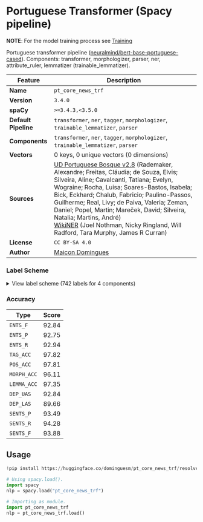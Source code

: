 # Portuguese Transformer (Spacy pipeline)

**NOTE**: For the model training process see [Training](./TRAINING.md)

Portuguese transformer pipeline ([neuralmind/bert-base-portuguese-cased](https://huggingface.co/neuralmind/bert-base-portuguese-cased)). Components: transformer, morphologizer, parser, ner, attribute_ruler, lemmatizer (trainable_lemmatizer).

| Feature | Description |
| --- | --- |
| **Name** | `pt_core_news_trf` |
| **Version** | `3.4.0` |
| **spaCy** | `>=3.4.3,<3.5.0` |
| **Default Pipeline** | `transformer`, `ner`, `tagger`, `morphologizer`, `trainable_lemmatizer`, `parser` |
| **Components** | `transformer`, `ner`, `tagger`, `morphologizer`, `trainable_lemmatizer`, `parser` |
| **Vectors** | 0 keys, 0 unique vectors (0 dimensions) |
| **Sources** | [UD Portuguese Bosque v2.8](https://github.com/UniversalDependencies/UD_Portuguese-Bosque) (Rademaker, Alexandre; Freitas, Cláudia; de Souza, Elvis; Silveira, Aline; Cavalcanti, Tatiana; Evelyn, Wograine; Rocha, Luisa; Soares-Bastos, Isabela; Bick, Eckhard; Chalub, Fabricio; Paulino-Passos, Guilherme; Real, Livy; de Paiva, Valeria; Zeman, Daniel; Popel, Martin; Mareček, David; Silveira, Natalia; Martins, André)<br />[WikiNER](https://figshare.com/articles/Learning_multilingual_named_entity_recognition_from_Wikipedia/5462500) (Joel Nothman, Nicky Ringland, Will Radford, Tara Murphy, James R Curran) |
| **License** | `CC BY-SA 4.0` |
| **Author** | [Maicon Domingues](http://nlp.rocks) |

### Label Scheme

<details>

<summary>View label scheme (742 labels for 4 components)</summary>

| Component | Labels |
| --- | --- |
| **`ner`** | `LOC`, `MISC`, `ORG`, `PER` |
| **`tagger`** | `ADJ`, `ADJ_ADJ`, `ADJ_NOUN`, `ADP`, `ADP_ADV`, `ADP_DET`, `ADP_NUM`, `ADP_PRON`, `ADP_PROPN`, `ADV`, `ADV_PRON`, `AUX`, `AUX_PRON`, `CCONJ`, `CCONJ_PRON`, `DET`, `INTJ`, `NOUN`, `NUM`, `PART`, `PART_NOUN`, `PART_NUM`, `PRON`, `PROPN`, `PROPN_PROPN`, `PUNCT`, `SCONJ`, `SCONJ_DET`, `SCONJ_PRON`, `SYM`, `VERB`, `VERB_PRON`, `VERB_PRON_PRON`, `VERB_SCONJ`, `X` |
| **`morphologizer`** | `Gender=Masc\|Number=Sing\|POS=PROPN`, `Definite=Def\|Gender=Masc\|Number=Sing\|POS=ADP\|PronType=Art`, `Gender=Masc\|Number=Sing\|POS=NOUN`, `Gender=Fem\|Number=Sing\|POS=PROPN`, `ExtPos=PROPN\|Gender=Fem\|Number=Sing\|POS=PROPN`, `Number=Sing\|POS=PROPN`, `Gender=Fem\|Number=Sing\|POS=VERB\|VerbForm=Part`, `POS=ADV`, `Mood=Ind\|Number=Sing\|POS=VERB\|Person=3\|Tense=Pres\|VerbForm=Fin`, `Definite=Ind\|Gender=Masc\|Number=Sing\|POS=DET\|PronType=Art`, `Gender=Masc\|Number=Sing\|POS=ADJ\|Typo=Yes`, `POS=PUNCT`, `POS=VERB\|VerbForm=Ger`, `Definite=Ind\|Gender=Fem\|Number=Sing\|POS=DET\|PronType=Art`, `Gender=Fem\|Number=Sing\|POS=NOUN`, `Gender=Fem\|Number=Sing\|POS=ADJ`, `Definite=Def\|Gender=Fem\|Number=Sing\|POS=DET\|PronType=Art`, `NumType=Card\|POS=NUM`, `POS=SYM`, `Definite=Def\|Gender=Masc\|Number=Plur\|POS=ADP\|PronType=Art`, `Gender=Masc\|Number=Plur\|POS=NOUN`, `Definite=Def\|Gender=Masc\|Number=Sing\|POS=DET\|PronType=Art`, `ExtPos=PROPN\|Gender=Masc\|Number=Sing\|POS=PROPN`, `Gender=Masc\|Number=Sing\|POS=DET\|PronType=Ind`, `Gender=Masc\|Number=Sing\|POS=ADP\|PronType=Dem`, `Gender=Masc\|Number=Sing\|POS=PRON\|PronType=Rel`, `Definite=Def\|Gender=Fem\|Number=Sing\|POS=ADP\|PronType=Art`, `Mood=Ind\|Number=Sing\|POS=AUX\|Person=3\|Tense=Pres\|VerbForm=Fin`, `POS=CCONJ`, `Mood=Ind\|Number=Plur\|POS=VERB\|Person=3\|VerbForm=Fin`, `POS=SCONJ`, `Case=Acc\|Gender=Masc\|Number=Sing\|POS=PRON\|Person=3\|PronType=Prs`, `POS=VERB\|VerbForm=Inf`, `Case=Nom\|Gender=Masc\|Number=Plur\|POS=PRON\|Person=3\|PronType=Prs`, `Case=Acc\|Gender=Masc\|Number=Plur\|POS=PRON\|Person=3\|PronType=Prs`, `Mood=Ind\|Number=Plur\|POS=VERB\|Person=3\|Tense=Pres\|VerbForm=Fin`, `POS=ADV\|Polarity=Neg`, `Gender=Masc\|Number=Sing\|POS=PRON\|PronType=Dem`, `Mood=Ind\|Number=Plur\|POS=AUX\|Person=3\|Tense=Pres\|VerbForm=Fin`, `Gender=Fem\|Number=Plur\|POS=PRON\|PronType=Ind`, `Definite=Def\|Gender=Fem\|Number=Plur\|POS=ADP\|PronType=Art`, `Gender=Fem\|Number=Plur\|POS=NOUN`, `Gender=Masc\|Number=Sing\|POS=ADJ`, `POS=ADP`, `Definite=Def\|Gender=Fem\|Number=Plur\|POS=DET\|PronType=Art`, `Gender=Masc\|NumType=Ord\|Number=Sing\|POS=ADJ`, `POS=AUX\|VerbForm=Inf`, `Gender=Fem\|Number=Sing\|POS=VERB\|VerbForm=Part\|Voice=Pass`, `Gender=Masc\|Number=Plur\|POS=ADJ`, `Mood=Ind\|Number=Sing\|POS=VERB\|Person=3\|Tense=Past\|VerbForm=Fin`, `ExtPos=CCONJ\|POS=ADV`, `Gender=Masc\|Number=Plur\|POS=DET\|PronType=Ind`, `POS=AUX\|VerbForm=Ger`, `Mood=Ind\|Number=Sing\|POS=VERB\|Person=3\|Tense=Fut\|VerbForm=Fin`, `Gender=Fem\|Number=Plur\|POS=ADJ`, `Mood=Ind\|Number=Sing\|POS=AUX\|Person=3\|Tense=Fut\|VerbForm=Fin`, `Definite=Def\|Gender=Masc\|Number=Plur\|POS=DET\|PronType=Art`, `Gender=Masc\|Number=Plur\|POS=VERB\|VerbForm=Part`, `Mood=Sub\|Number=Sing\|POS=VERB\|Tense=Pres\|VerbForm=Fin`, `Mood=Cnd\|Number=Sing\|POS=VERB\|Person=3\|VerbForm=Fin`, `POS=VERB\|VerbForm=Part`, `Number=Sing\|POS=VERB\|Person=3\|VerbForm=Inf`, `ExtPos=NOUN\|Gender=Fem\|Number=Sing\|POS=NOUN`, `Gender=Masc\|Number=Sing\|POS=VERB\|VerbForm=Part\|Voice=Pass`, `Gender=Masc\|Number=Sing\|POS=DET\|PronType=Dem`, `Mood=Ind\|Number=Sing\|POS=AUX\|Person=3\|Tense=Imp\|VerbForm=Fin`, `Mood=Ind\|Number=Sing\|POS=AUX\|Person=3\|Tense=Past\|VerbForm=Fin`, `Mood=Cnd\|Number=Sing\|POS=AUX\|Person=3\|VerbForm=Fin`, `Mood=Ind\|Number=Sing\|POS=VERB\|Person=3\|Tense=Imp\|VerbForm=Fin`, `ExtPos=ADP\|POS=ADV`, `Gender=Fem\|Number=Plur\|POS=DET\|PronType=Dem`, `ExtPos=AUX\|Mood=Ind\|Number=Plur\|POS=VERB\|Person=3\|VerbForm=Fin`, `Gender=Fem\|Number=Plur\|POS=PRON\|PronType=Dem`, `Gender=Fem\|Number=Plur\|POS=PRON\|PronType=Rel`, `Mood=Ind\|Number=Plur\|POS=AUX\|Person=3\|Tense=Imp\|VerbForm=Fin`, `Gender=Fem\|Number=Plur\|POS=VERB\|VerbForm=Part`, `ExtPos=CCONJ\|POS=CCONJ`, `Mood=Sub\|Number=Sing\|POS=VERB\|Person=3\|Tense=Pres\|VerbForm=Fin`, `Mood=Ind\|Number=Plur\|POS=VERB\|Person=3\|Tense=Imp\|VerbForm=Fin`, `Number=Sing\|POS=PRON\|PronType=Rel`, `Gender=Masc\|Number=Sing\|POS=PRON\|PronType=Ind`, `Gender=Fem\|Number=Sing\|POS=DET\|PronType=Prs`, `Case=Nom\|Gender=Masc\|Number=Sing\|POS=PRON\|Person=3\|PronType=Prs`, `Gender=Masc\|Number=Sing\|POS=PRON\|PronType=Int`, `Gender=Masc\|Number=Plur\|POS=DET\|PronType=Tot`, `Case=Nom\|Number=Sing\|POS=PRON\|Person=1\|PronType=Prs`, `Mood=Sub\|Number=Sing\|POS=VERB\|Person=1\|Tense=Imp\|VerbForm=Fin`, `Mood=Cnd\|Number=Sing\|POS=VERB\|Person=1\|VerbForm=Fin`, `Gender=Fem\|Number=Plur\|POS=DET\|PronType=Prs`, `Mood=Cnd\|Number=Plur\|POS=VERB\|Person=3\|VerbForm=Fin`, `Gender=Fem\|Number=Plur\|POS=DET\|PronType=Tot`, `Gender=Fem\|Number=Plur\|POS=DET\|PronType=Ind`, `POS=AUX\|VerbForm=Part`, `Number=Plur\|POS=AUX\|Person=3\|VerbForm=Inf`, `Gender=Fem\|Number=Plur\|POS=VERB\|VerbForm=Part\|Voice=Pass`, `Gender=Fem\|Number=Sing\|POS=PRON\|PronType=Rel`, `Mood=Ind\|Number=Sing\|POS=VERB\|Person=1\|Tense=Pres\|VerbForm=Fin`, `Mood=Ind\|Number=Sing\|POS=AUX\|Person=1\|Tense=Pres\|VerbForm=Fin`, `ExtPos=INTJ\|POS=AUX`, `Number=Sing\|POS=DET\|PronType=Art`, `NumType=Card\|Number=Sing\|POS=NUM`, `ExtPos=PROPN\|Gender=Masc\|Number=Sing\|POS=DET\|PronType=Art`, `Number=Plur\|POS=VERB\|Person=3\|VerbForm=Inf`, `Gender=Fem\|Number=Sing\|POS=NOUN\|Typo=Yes`, `ExtPos=SCONJ\|Gender=Masc\|Number=Sing\|POS=ADP\|PronType=Dem`, `Case=Acc\|POS=PRON\|PronType=Prs`, `Gender=Masc\|Number=Plur\|POS=DET\|PronType=Prs`, `Gender=Masc\|Number=Sing\|POS=DET\|PronType=Prs`, `Gender=Masc\|Number=Plur\|POS=PRON\|PronType=Rel`, `Gender=Masc\|Number=Sing\|POS=VERB\|VerbForm=Part`, `Gender=Fem\|NumType=Ord\|Number=Sing\|POS=ADJ`, `Number=Plur\|POS=PROPN`, `Gender=Masc\|Number=Plur\|POS=PROPN`, `Mood=Ind\|Number=Plur\|POS=AUX\|Person=3\|VerbForm=Fin`, `Gender=Masc\|Number=Plur\|POS=VERB\|VerbForm=Part\|Voice=Pass`, `Gender=Fem\|Number=Sing\|POS=DET\|PronType=Dem`, `Mood=Sub\|Number=Sing\|POS=AUX\|Person=3\|Tense=Pres\|VerbForm=Fin`, `Gender=Fem\|Number=Sing\|POS=DET\|PronType=Tot`, `Gender=Fem\|Number=Sing\|POS=DET\|PronType=Ind`, `Gender=Fem\|Number=Sing\|POS=ADP\|PronType=Dem`, `ExtPos=SCONJ\|POS=ADV`, `Mood=Sub\|Number=Sing\|POS=VERB\|Person=3\|Tense=Imp\|VerbForm=Fin`, `ExtPos=PROPN\|Number=Sing\|POS=PROPN`, `Gender=Masc\|NumType=Ord\|Number=Plur\|POS=ADJ`, `Abbr=Yes\|Gender=Fem\|Number=Sing\|POS=NOUN`, `Abbr=Yes\|Gender=Masc\|Number=Sing\|POS=NOUN`, `Gender=Fem\|Number=Plur\|POS=ADP\|PronType=Dem`, `Case=Acc\|Gender=Fem\|Number=Sing\|POS=PRON\|Person=3\|PronType=Prs`, `Definite=Def\|Gender=Fem\|Number=Sing\|POS=SCONJ\|PronType=Art`, `Number=Sing\|POS=AUX\|Person=3\|VerbForm=Inf`, `Case=Nom\|Gender=Fem\|Number=Sing\|POS=PRON\|Person=3\|PronType=Prs`, `Mood=Cnd\|Number=Plur\|POS=AUX\|Person=3\|VerbForm=Fin`, `Definite=Def\|Gender=Masc\|Number=Sing\|POS=SCONJ\|PronType=Art`, `Gender=Masc\|Number=Sing\|POS=DET\|PronType=Tot`, `Mood=Sub\|Number=Plur\|POS=AUX\|Person=3\|Tense=Imp\|VerbForm=Fin`, `Case=Acc\|Gender=Masc\|Number=Plur\|POS=VERB\|Person=3\|PronType=Prs\|VerbForm=Inf`, `Definite=Def\|Gender=Masc\|Number=Sing\|POS=PRON\|PronType=Art`, `ExtPos=AUX\|Mood=Ind\|Number=Sing\|POS=VERB\|Person=3\|Tense=Past\|VerbForm=Fin`, `Mood=Sub\|Number=Plur\|POS=VERB\|Person=3\|Tense=Imp\|VerbForm=Fin`, `Case=Dat\|POS=PRON\|PronType=Prs`, `Definite=Def\|Gender=Fem\|Number=Sing\|POS=DET\|PronType=Art\|Typo=Yes`, `Case=Acc\|Gender=Masc\|Number=Sing\|POS=PRON\|PronType=Prs`, `Case=Nom\|Gender=Fem\|Number=Plur\|POS=PRON\|Person=3\|PronType=Prs`, `Gender=Masc\|Number=Plur\|POS=NOUN\|Typo=Yes`, `Case=Acc\|Gender=Masc\|Mood=Ind\|Number=Sing\|POS=VERB\|Person=3\|PronType=Prs\|Tense=Pres\|VerbForm=Fin`, `Case=Acc\|Gender=Fem\|Mood=Ind\|Number=Sing\|POS=VERB\|Person=3\|PronType=Prs\|Tense=Pres\|VerbForm=Fin`, `Mood=Sub\|Number=Plur\|POS=VERB\|Person=3\|Tense=Pres\|VerbForm=Fin`, `Case=Acc\|Gender=Masc\|Number=Plur\|POS=VERB\|Person=3\|PronType=Prs\|VerbForm=Ger`, `Case=Dat\|Gender=Masc\|Number=Sing\|POS=PRON\|Person=3\|PronType=Prs`, `Gender=Masc\|Number=Sing\|POS=PRON\|Person=3\|PronType=Prs`, `Definite=Def\|Gender=Masc\|Number=Plur\|POS=PRON\|PronType=Art`, `Gender=Fem\|Number=Sing\|POS=PRON\|PronType=Ind`, `Gender=Fem\|NumType=Ord\|Number=Plur\|POS=ADJ`, `Definite=Def\|ExtPos=ADV\|Gender=Fem\|Number=Plur\|POS=ADP\|PronType=Art`, `Case=Acc\|Gender=Masc\|Number=Sing\|POS=PRON\|Person=1\|PronType=Prs`, `Case=Acc\|Gender=Fem\|Number=Sing\|POS=AUX\|Person=3\|PronType=Prs\|VerbForm=Inf`, `ExtPos=PROPN\|Gender=Fem\|Number=Sing\|POS=NOUN`, `ExtPos=CCONJ\|POS=VERB\|VerbForm=Ger`, `Mood=Ind\|Number=Plur\|POS=VERB\|Person=1\|Tense=Pres\|VerbForm=Fin`, `Case=Acc\|Mood=Ind\|Number=Sing\|POS=VERB\|Person=3\|PronType=Prs\|Tense=Pres\|VerbForm=Fin`, `Gender=Masc\|Number=Plur\|POS=PRON\|Person=3\|PronType=Prs`, `ExtPos=ADV\|POS=ADP`, `ExtPos=AUX\|Mood=Ind\|Number=Sing\|POS=VERB\|Person=3\|Tense=Pres\|VerbForm=Fin`, `Case=Dat\|Mood=Ind\|Number=Sing\|POS=VERB\|Person=1,3\|PronType=Prs\|Tense=Past\|VerbForm=Fin`, `Mood=Ind\|Number=Sing\|POS=VERB\|Person=1\|Tense=Past\|VerbForm=Fin`, `Abbr=Yes\|ExtPos=PROPN\|Gender=Fem\|Number=Sing\|POS=PROPN`, `Gender=Masc\|Number=Sing\|POS=DET\|PronType=Neg`, `Gender=Fem\|Number=Sing\|POS=PRON\|Person=3\|PronType=Prs`, `Case=Acc\|Gender=Masc\|Number=Sing\|POS=VERB\|Person=3\|PronType=Prs\|VerbForm=Ger`, `ExtPos=SCONJ\|POS=SCONJ`, `Gender=Masc\|Number=Sing\|POS=VERB\|VerbForm=Inf`, `Case=Acc\|Number=Sing\|POS=PRON\|Person=1\|PronType=Prs`, `Gender=Masc\|Number=Plur\|POS=PRON\|PronType=Ind`, `Definite=Ind\|Gender=Fem\|Number=Sing\|POS=ADP\|PronType=Art`, `Case=Dat\|Gender=Masc\|Mood=Ind\|Number=Sing\|POS=VERB\|Person=3\|PronType=Prs\|Tense=Past\|VerbForm=Fin`, `Case=Acc\|Mood=Ind\|Number=Sing\|POS=VERB\|Person=3\|PronType=Prs\|Tense=Pres\|VerbForm=Fin\|Voice=Pass`, `Definite=Def\|Gender=Masc\|Number=Plur\|POS=DET\|PronType=Art\|Typo=Yes`, `Mood=Ind\|Number=Plur\|POS=AUX\|Person=3\|Tense=Fut\|VerbForm=Fin`, `Mood=Ind\|Number=Plur\|POS=VERB\|Person=3\|Tense=Pqp\|VerbForm=Fin`, `Degree=Abs\|Gender=Masc\|Number=Sing\|POS=ADJ`, `ExtPos=NOUN\|Gender=Masc\|Number=Sing\|POS=NOUN`, `Mood=Sub\|Number=Plur\|POS=AUX\|Person=3\|Tense=Pres\|VerbForm=Fin`, `Gender=Fem\|Number=Sing\|POS=DET\|PronType=Neg`, `ExtPos=PROPN\|Gender=Fem\|Number=Plur\|POS=PROPN`, `Gender=Fem\|Number=Plur\|POS=PROPN`, `Gender=Fem\|Number=Sing\|POS=PRON\|PronType=Dem`, `Gender=Fem\|Number=Plur\|POS=PRON\|PronType=Int`, `Mood=Ind\|Number=Plur\|POS=VERB\|Person=1\|Tense=Past\|VerbForm=Fin`, `Number=Sing\|POS=PRON\|PronType=Int`, `Mood=Ind\|Number=Sing\|POS=AUX\|Person=1\|Tense=Past\|VerbForm=Fin`, `ExtPos=SCONJ\|POS=ADP`, `Definite=Ind\|Gender=Masc\|Number=Sing\|POS=ADP\|PronType=Art`, `ExtPos=PROPN\|Gender=Fem\|Number=Sing\|POS=PROPN\|PronType=Art`, `Mood=Ind\|POS=VERB\|Person=3\|Tense=Pres\|VerbForm=Fin`, `ExtPos=NOUN\|POS=ADP`, `Gender=Masc\|NumType=Mult\|Number=Sing\|POS=NUM`, `ExtPos=ADV\|POS=ADV`, `Gender=Masc\|Number=Sing\|POS=DET\|PronType=Emp`, `Gender=Fem\|Number=Sing\|POS=DET\|PronType=Int`, `Case=Acc\|Gender=Masc\|Mood=Ind\|Number=Sing\|POS=VERB\|Person=3\|PronType=Prs\|Tense=Past\|VerbForm=Fin`, `ExtPos=NOUN\|Gender=Masc\|Number=Sing\|POS=ADJ`, `Mood=Ind\|Number=Plur\|POS=VERB\|Person=3\|Tense=Fut\|VerbForm=Fin`, `Case=Acc\|Gender=Masc\|POS=PRON\|PronType=Prs`, `Gender=Fem\|Number=Sing\|POS=DET\|PronType=Rel`, `ExtPos=NOUN\|POS=X`, `POS=X`, `ExtPos=NOUN\|Gender=Masc\|Number=Plur\|POS=NOUN`, `Gender=Masc\|Number=Plur\|POS=PRON\|PronType=Dem`, `Gender=Masc\|Number=Plur\|POS=ADP\|PronType=Dem`, `Definite=Def\|Gender=Masc\|Number=Plur\|POS=PRON\|PronType=Dem`, `ExtPos=AUX\|Mood=Ind\|Number=Sing\|POS=VERB\|Person=3\|Tense=Fut\|VerbForm=Fin`, `Gender=Masc\|Number=Plur\|POS=DET\|PronType=Dem`, `Gender=Fem\|Number=Sing\|POS=DET\|PronType=Emp`, `Gender=Masc\|Number=Sing\|POS=DET`, `ExtPos=ADP\|POS=ADP`, `POS=NOUN`, `Gender=Masc\|NumType=Ord\|Number=Sing\|POS=NOUN`, `Case=Acc\|Number=Sing\|POS=PRON\|Person=3\|PronType=Prs`, `Gender=Masc\|Number=Sing\|POS=ADP\|PronType=Art`, `ExtPos=AUX\|Mood=Cnd\|Number=Sing\|POS=VERB\|Person=3\|VerbForm=Fin`, `Gender=Fem\|Number=Plur\|POS=ADP\|PronType=Art`, `Mood=Sub\|Number=Sing\|POS=VERB\|Person=3\|Tense=Fut\|VerbForm=Fin`, `Mood=Sub\|Number=Sing\|POS=AUX\|Person=3\|Tense=Fut\|VerbForm=Fin`, `Mood=Ind\|Number=Plur\|POS=AUX\|Person=1\|Tense=Pres\|VerbForm=Fin`, `Gender=Masc\|Number=Plur\|POS=DET\|PronType=Art`, `Case=Acc\|Gender=Masc\|Number=Sing\|POS=VERB\|Person=3\|PronType=Prs\|Typo=Yes\|VerbForm=Inf`, `Gender=Masc\|Number=Plur\|POS=PRON\|PronType=Tot`, `Case=Nom\|Gender=Masc\|Number=Plur\|POS=PRON\|Person=1\|PronType=Prs`, `Gender=Masc\|Number=Plur\|POS=PRON\|Person=1\|PronType=Prs`, `Case=Acc\|Gender=Masc\|Mood=Ind\|Number=Sing\|POS=VERB\|Person=3\|PronType=Prs\|Tense=Pqp\|VerbForm=Fin`, `Case=Acc\|Gender=Fem\|Mood=Ind\|Number=Sing\|POS=VERB\|Person=3\|PronType=Prs\|Tense=Pqp\|VerbForm=Fin`, `Gender=Masc\|Number=Sing\|POS=DET\|PronType=Art`, `Gender=Masc\|Number=Sing\|POS=ADV\|PronType=Ind`, `POS=ADV\|Typo=Yes`, `Abbr=Yes\|Gender=Masc\|Number=Sing\|POS=ADJ`, `Gender=Masc\|Number=Sing\|POS=SCONJ\|PronType=Dem`, `Mood=Ind\|Number=Sing\|POS=VERB\|Person=2\|Tense=Past\|VerbForm=Fin`, `Mood=Sub\|Number=Sing\|POS=AUX\|Tense=Imp\|VerbForm=Fin`, `Case=Dat\|Gender=Masc\|Number=Sing\|POS=VERB\|Person=3\|PronType=Prs\|VerbForm=Inf`, `POS=PRON\|PronType=Rel`, `ExtPos=ADV\|Gender=Masc\|Number=Sing\|POS=ADJ`, `Case=Acc\|Gender=Fem\|Mood=Ind\|Number=Sing\|POS=VERB\|Person=3\|PronType=Prs\|Tense=Past\|VerbForm=Fin`, `Case=Acc\|Gender=Fem\|Number=Plur\|POS=PRON\|Person=3\|PronType=Prs`, `Mood=Sub\|POS=VERB\|Person=3\|Tense=Pres\|VerbForm=Fin`, `Mood=Sub\|Number=Plur\|POS=AUX\|Person=3\|Tense=Fut\|VerbForm=Fin`, `Gender=Fem\|Number=Sing\|POS=ADP\|PronType=Art`, `Mood=Ind\|Number=Sing\|POS=VERB\|Tense=Imp\|VerbForm=Fin`, `Case=Dat\|Gender=Masc\|Number=Sing\|POS=PRON\|Person=1\|PronType=Prs`, `Mood=Ind\|Number=Sing\|POS=VERB\|Person=3\|Tense=Pqp\|VerbForm=Fin`, `Definite=Def\|ExtPos=CCONJ\|Gender=Masc\|Number=Sing\|POS=ADP\|PronType=Art`, `Definite=Def\|ExtPos=SCONJ\|Gender=Masc\|Number=Sing\|POS=ADP\|PronType=Art`, `Mood=Ind\|Number=Sing\|POS=VERB\|Person=1\|Tense=Imp\|VerbForm=Fin`, `Case=Acc\|Gender=Fem\|Number=Sing\|POS=PRON\|Person=1\|PronType=Prs`, `ExtPos=AUX\|Mood=Ind\|Number=Sing\|POS=VERB\|Person=1\|Tense=Past\|VerbForm=Fin`, `Gender=Masc\|Number=Plur\|POS=ADJ\|Voice=Pass`, `Number=Sing\|POS=ADJ`, `ExtPos=ADV\|Gender=Masc\|Number=Plur\|POS=ADP\|PronType=Art`, `Gender=Fem\|Number=Sing\|POS=DET`, `Case=Acc\|Mood=Sub\|Number=Sing\|POS=VERB\|Person=3\|PronType=Prs\|Tense=Pres\|VerbForm=Fin`, `Mood=Imp\|Number=Sing\|POS=VERB\|Person=2\|VerbForm=Fin`, `Mood=Imp\|Number=Sing\|POS=AUX\|Person=2\|VerbForm=Fin`, `Case=Nom\|Gender=Fem\|Number=Sing\|POS=PRON\|Person=1\|PronType=Prs`, `POS=INTJ`, `Number=Sing\|POS=NOUN`, `Case=Nom\|Number=Sing\|POS=PRON\|Person=3\|PronType=Prs`, `Degree=Cmp\|Gender=Masc\|Number=Sing\|POS=ADJ`, `Case=Nom\|Gender=Masc\|Number=Sing\|POS=PRON\|Person=1\|PronType=Prs`, `ExtPos=ADV\|Gender=Masc\|Number=Sing\|POS=PRON\|PronType=Dem`, `Mood=Sub\|Number=Plur\|POS=VERB\|Person=1\|Tense=Pres\|VerbForm=Fin`, `Mood=Ind\|POS=VERB\|Person=3\|Tense=Imp\|VerbForm=Fin`, `ExtPos=PROPN\|Gender=Masc\|Number=Sing\|POS=NOUN`, `Gender=Fem\|Number=Sing\|POS=DET\|PronType=Art`, `Gender=Fem\|Number=Plur\|POS=PRON\|Person=3\|PronType=Prs`, `ExtPos=AUX\|Mood=Ind\|Number=Plur\|POS=VERB\|Person=1\|Tense=Fut\|VerbForm=Fin`, `Degree=Cmp\|POS=ADV`, `Case=Acc\|Gender=Fem\|Number=Plur\|POS=VERB\|Person=3\|PronType=Prs\|VerbForm=Inf`, `Gender=Masc\|Number=Sing\|POS=AUX\|VerbForm=Part`, `Case=Acc\|Number=Plur\|POS=PRON\|Person=1\|PronType=Prs`, `Mood=Sub\|Number=Plur\|POS=VERB\|Person=3\|Tense=Fut\|VerbForm=Fin`, `Case=Acc\|Gender=Masc\|Number=Sing\|POS=VERB\|Person=3\|PronType=Prs\|VerbForm=Inf`, `Gender=Masc\|Number=Sing\|POS=DET\|PronType=Rel`, `Mood=Sub\|Number=Sing\|POS=AUX\|Person=3\|Tense=Imp\|VerbForm=Fin`, `Number=Sing\|POS=PRON\|Person=3\|PronType=Prs`, `Case=Acc\|Gender=Fem\|Number=Sing\|POS=VERB\|Person=3\|PronType=Prs\|VerbForm=Inf`, `Mood=Sub\|Number=Sing\|POS=AUX\|Person=1\|Tense=Imp\|VerbForm=Fin`, `Case=Dat\|Gender=Masc\|Number=Plur\|POS=PRON\|Person=3\|PronType=Prs`, `ExtPos=CCONJ\|POS=ADP`, `Definite=Def\|Gender=Masc\|Number=Sing\|POS=PRON\|PronType=Rel`, `ExtPos=PROPN\|Gender=Masc\|Number=Sing\|POS=PROPN\|PronType=Art`, `Mood=Cnd\|Number=Sing\|POS=VERB\|Person=3\|VerbForm=Fin\|Voice=Pass`, `POS=DET\|PronType=Ind`, `Case=Acc\|Number=Sing\|POS=VERB\|Person=1\|PronType=Prs\|VerbForm=Inf`, `ExtPos=NOUN\|Gender=Masc\|Number=Sing\|POS=X`, `Case=Acc\|POS=VERB\|PronType=Prs\|VerbForm=Inf`, `POS=SCONJ\|VerbForm=Ger`, `Abbr=Yes\|Gender=Masc\|Number=Plur\|POS=NOUN`, `Gender=Masc\|NumType=Card\|Number=Plur\|POS=NUM`, `Gender=Masc\|Number=Plur\|POS=PRON\|PronType=Prs`, `Gender=Fem\|Number=Sing\|POS=PRON\|PronType=Neg`, `ExtPos=PROPN\|Gender=Masc\|Number=Sing\|POS=NUM`, `Number=Sing\|POS=NUM`, `Gender=Masc\|Number=Plur\|POS=ADJ\|Typo=Yes`, `Mood=Cnd\|Number=Sing\|POS=VERB\|VerbForm=Fin`, `Gender=Masc\|Number=Plur\|POS=DET`, `ExtPos=PROPN\|Gender=Masc\|Number=Plur\|POS=PROPN`, `ExtPos=AUX\|POS=VERB\|VerbForm=Inf`, `Definite=Def\|Gender=Fem\|Number=Sing\|POS=PRON\|PronType=Dem`, `Gender=Masc\|Number=Plur\|POS=PRON\|PronType=Int`, `ExtPos=ADJ\|POS=X`, `Gender=Fem\|Number=Sing\|POS=X`, `Abbr=Yes\|Gender=Masc\|Number=Sing\|POS=PROPN`, `Gender=Masc\|Number=Sing\|POS=PRON`, `Number=Sing\|POS=ADP`, `Definite=Def\|Gender=Fem\|Number=Plur\|POS=ADP\|PronType=Art\|Typo=Yes`, `Gender=Fem\|Number=Sing\|POS=PRON\|PronType=Rel\|Typo=Yes`, `Case=Dat\|Gender=Fem\|Number=Sing\|POS=PRON\|Person=3\|PronType=Prs`, `Mood=Sub\|Number=Sing\|POS=VERB\|Tense=Fut\|VerbForm=Fin`, `Case=Acc\|Gender=Masc\|Mood=Ind\|Number=Plur,Sing\|POS=VERB\|Person=3\|PronType=Prs\|Tense=Pres\|VerbForm=Fin`, `ExtPos=AUX\|Mood=Ind\|Number=Plur\|POS=VERB\|Person=3\|Tense=Pres\|VerbForm=Fin`, `ExtPos=AUX\|Mood=Sub\|Number=Sing\|POS=VERB\|Person=3\|Tense=Pres\|VerbForm=Fin`, `Abbr=Yes\|Gender=Fem\|Number=Sing\|POS=PROPN`, `Mood=Ind\|Number=Sing\|POS=AUX\|Person=1\|Tense=Imp\|VerbForm=Fin`, `Definite=Def\|Gender=Masc\|Number=Sing\|POS=PRON\|PronType=Dem`, `Case=Acc\|Number=Sing\|POS=VERB\|Person=3\|PronType=Prs\|VerbForm=Ger`, `Case=Acc\|Gender=Fem\|POS=PRON\|PronType=Prs`, `Definite=Def\|Gender=Masc\|Number=Plur\|POS=ADP\|PronType=Art\|Typo=Yes`, `ExtPos=AUX\|Mood=Ind\|Number=Plur\|POS=VERB\|Person=3\|Tense=Fut\|VerbForm=Fin`, `Definite=Def\|Gender=Masc\|Number=Plur\|POS=SCONJ\|PronType=Art`, `Case=Dat\|Mood=Ind\|Number=Plur,Sing\|POS=VERB\|Person=1,3\|PronType=Prs\|Tense=Pres\|VerbForm=Fin`, `Case=Dat\|Number=Sing\|POS=PRON\|Person=1\|PronType=Prs`, `Definite=Def\|Gender=Fem\|Number=Sing\|POS=ADP\|PronType=Art\|Typo=Yes`, `ExtPos=AUX\|Mood=Sub\|Number=Sing\|POS=VERB\|Person=3\|Tense=Past\|VerbForm=Fin`, `Definite=Ind\|Gender=Fem\|Number=Sing\|POS=DET\|PronType=Art\|Typo=Yes`, `NumType=Ord\|POS=ADJ`, `Gender=Masc\|POS=NOUN`, `Gender=Fem\|Number=Plur\|POS=DET\|PronType=Int`, `ExtPos=NOUN\|Gender=Masc\|Number=Sing\|POS=PROPN`, `ExtPos=PROPN\|Gender=Masc\|POS=PROPN`, `Gender=Masc\|POS=PROPN`, `Gender=Fem\|Number=Plur\|POS=DET`, `ExtPos=ADJ\|POS=ADP`, `ExtPos=ADJ\|POS=ADV`, `Gender=Masc\|Number=Plur\|POS=PRON`, `Case=Acc\|Gender=Fem\|Mood=Ind\|Number=Plur\|POS=VERB\|Person=3\|PronType=Prs\|Tense=Pres\|VerbForm=Fin`, `Mood=Ind\|Number=Sing\|POS=VERB\|Person=1\|Tense=Fut\|VerbForm=Fin`, `Definite=Def\|Gender=Fem\|Number=Plur\|POS=DET\|PronType=Art\|Typo=Yes`, `ExtPos=ADP\|Gender=Masc\|Number=Sing\|POS=ADP\|PronType=Dem`, `Gender=Masc\|Number=Sing\|POS=SCONJ\|PronType=Rel`, `Gender=Masc\|Number=Sing\|POS=VERB\|Tense=Past\|VerbForm=Part`, `ExtPos=AUX\|Mood=Ind\|Number=Plur\|POS=VERB\|Person=1\|Tense=Past\|VerbForm=Fin`, `Case=Nom\|Number=Plur\|POS=PRON\|Person=1\|PronType=Prs`, `ExtPos=NOUN\|POS=ADV`, `Gender=Fem\|Number=Sing\|POS=ADJ\|Typo=Yes`, `Gender=Masc\|Number=Sing\|POS=DET\|PronType=Int`, `ExtPos=NOUN\|Gender=Fem\|Number=Plur\|POS=NOUN`, `ExtPos=CCONJ\|Gender=Masc\|Number=Sing\|POS=PRON\|PronType=Dem`, `Gender=Fem\|Number=Sing\|POS=PRON\|PronType=Int`, `Gender=Masc\|Number=Sing\|POS=PRON\|PronType=Prs`, `Mood=Ind\|Number=Plur\|POS=VERB\|Person=1\|Tense=Fut\|VerbForm=Fin`, `Number=Plur\|POS=AUX\|Person=1\|VerbForm=Inf`, `Mood=Ind\|Number=Plur\|POS=VERB\|Person=1\|Tense=Imp\|VerbForm=Fin`, `ExtPos=ADV\|POS=X`, `Gender=Masc\|Number=Sing\|POS=X`, `POS=NUM`, `ExtPos=NOUN\|NumType=Ord\|POS=NUM`, `Number=Sing\|POS=PRON\|Person=1\|PronType=Prs`, `Case=Dat\|Gender=Fem\|Number=Sing\|POS=PRON\|Person=1\|PronType=Prs`, `Gender=Fem\|Number=Sing\|POS=PRON\|Person=1\|PronType=Prs`, `Mood=Sub\|Number=Sing\|POS=VERB\|Person=1\|Tense=Pres\|VerbForm=Fin`, `Case=Acc\|Gender=Fem\|Number=Sing\|POS=VERB\|Person=3\|PronType=Prs\|VerbForm=Ger`, `Mood=Ind\|Number=Plur\|POS=VERB\|Person=2\|Tense=Pres\|VerbForm=Fin`, `Case=Nom\|Number=Plur\|POS=PRON\|Person=2\|PronType=Prs`, `ExtPos=AUX\|POS=VERB\|VerbForm=Ger`, `ExtPos=AUX\|Mood=Ind\|Number=Sing\|POS=VERB\|Person=3\|Tense=Imp\|VerbForm=Fin`, `Case=Acc\|POS=VERB\|PronType=Prs\|VerbForm=Ger`, `Case=Nom\|Number=Plur\|POS=PRON\|Person=3\|PronType=Prs`, `Number=Plur\|POS=PRON\|Person=1\|PronType=Prs`, `Gender=Masc\|Number=Plur\|POS=DET\|PronType=Emp`, `Number=Plur\|POS=VERB\|Person=1\|VerbForm=Inf`, `Gender=Masc\|Number=Sing\|POS=PRON\|PronType=Neg`, `Mood=Sub\|Number=Plur\|POS=VERB\|Person=1\|Tense=Imp\|VerbForm=Fin`, `Mood=Ind\|Number=Sing\|POS=VERB\|Person=3\|Tense=Pres\|VerbForm=Fin\|Voice=Pass`, `Case=Acc\|Number=Sing\|POS=VERB\|Person=3\|PronType=Prs\|VerbForm=Inf`, `Gender=Masc\|Number=Plur\|POS=ADP\|PronType=Art`, `Gender=Masc\|Number=Sing\|POS=PRON\|PronType=Tot`, `Gender=Masc\|Number=Plur\|POS=DET\|PronType=Int`, `Case=Acc\|Gender=Fem\|Mood=Ind\|Number=Plur\|POS=VERB\|Person=3\|PronType=Prs\|VerbForm=Fin`, `Gender=Fem\|Number=Plur\|POS=DET\|PronType=Rel`, `Gender=Fem\|Number=Plur\|POS=DET\|PronType=Art`, `Case=Acc\|Gender=Fem\|Mood=Ind\|Number=Plur\|POS=VERB\|Person=3\|PronType=Prs\|Tense=Imp\|VerbForm=Fin`, `ExtPos=NOUN\|NumType=Card\|POS=PART`, `ExtPos=NUM\|Gender=Masc\|NumType=Frac\|Number=Sing\|POS=NUM`, `Gender=Masc\|NumType=Card\|Number=Sing\|POS=NUM`, `Number=Plur\|POS=NOUN`, `Case=Acc\|Gender=Masc\|Mood=Ind\|Number=Plur\|POS=VERB\|Person=3\|PronType=Prs\|Tense=Pres\|VerbForm=Fin`, `Definite=Ind\|ExtPos=SCONJ\|Gender=Fem\|Number=Sing\|POS=DET\|PronType=Art`, `ExtPos=NOUN\|Gender=Fem\|Number=Sing\|POS=PROPN`, `Mood=Ind\|Number=Sing\|POS=AUX\|Person=1\|Tense=Fut\|VerbForm=Fin`, `Mood=Cnd\|Number=Sing\|POS=AUX\|Person=1\|VerbForm=Fin`, `Case=Acc\|Gender=Masc\|Number=Plur,Sing\|POS=VERB\|Person=1,3\|PronType=Prs\|VerbForm=Inf`, `Gender=Masc\|Number=Plur\|POS=DET\|Poss=Yes\|PronType=Prs`, `Number=Sing\|POS=CCONJ`, `Case=Dat\|Number=Sing\|POS=PRON\|Person=3\|PronType=Prs`, `Mood=Sub\|Number=Plur\|POS=VERB\|Person=1\|Tense=Fut\|VerbForm=Fin`, `Definite=Def\|ExtPos=PROPN\|Gender=Masc\|Number=Sing\|POS=ADP\|PronType=Art`, `Definite=Def\|ExtPos=PROPN\|Gender=Fem\|Number=Sing\|POS=ADP\|PronType=Art`, `Degree=Cmp\|Gender=Fem\|Number=Sing\|POS=ADJ`, `Abbr=Yes\|Gender=Fem\|Number=Plur\|POS=NOUN`, `NumType=Card\|POS=ADP`, `ExtPos=AUX\|Mood=Sub\|Number=Plur\|POS=VERB\|Person=3\|Tense=Pres\|VerbForm=Fin`, `Definite=Def\|ExtPos=ADV\|Gender=Fem\|Number=Sing\|POS=ADP\|PronType=Art`, `Case=Dat\|Gender=Masc\|Number=Plur\|POS=PRON\|Person=1\|PronType=Prs`, `Gender=Fem\|Number=Sing\|POS=PRON\|PronType=Tot`, `Gender=Fem\|Number=Plur\|POS=PRON\|PronType=Tot`, `Gender=Masc\|Number=Sing\|POS=PROPN\|Typo=Yes`, `Gender=Masc\|Number=Sing\|POS=ADP\|PronType=Rel`, `Mood=Ind\|Number=Sing\|POS=VERB\|Person=1\|Tense=Pqp\|VerbForm=Fin`, `Abbr=Yes\|ExtPos=PROPN\|Gender=Masc\|Number=Sing\|POS=PROPN`, `NumType=Ord\|POS=NUM`, `Case=Acc\|Gender=Fem\|Number=Plur\|POS=VERB\|Person=3\|PronType=Prs\|VerbForm=Ger`, `ExtPos=AUX\|Mood=Ind\|Number=Sing\|POS=VERB\|Person=1\|Tense=Pres\|VerbForm=Fin`, `Case=Acc\|Mood=Ind\|Number=Sing\|POS=VERB\|Person=3\|PronType=Prs\|Tense=Imp\|VerbForm=Fin`, `Case=Acc\|Mood=Ind\|Number=Plur\|POS=VERB\|Person=3\|PronType=Prs\|Tense=Imp\|VerbForm=Fin`, `Case=Acc\|Number=Plur\|POS=PRON\|Person=3\|PronType=Prs`, `Case=Nom\|Gender=Masc\|Number=Sing\|POS=SCONJ\|Person=3\|PronType=Prs`, `ExtPos=PROPN\|POS=X`, `Mood=Ind\|Number=Plur\|POS=AUX\|Person=1\|Tense=Fut\|VerbForm=Fin`, `ExtPos=NOUN\|POS=NOUN`, `Number=Sing\|POS=PRON\|PronType=Tot`, `Number=Sing\|POS=DET\|PronType=Rel`, `Case=Dat\|Gender=Fem\|Mood=Ind\|Number=Sing\|POS=VERB\|Person=3\|PronType=Prs\|Tense=Imp\|VerbForm=Fin`, `Definite=Def\|Gender=Fem\|Number=Plur\|POS=PRON\|PronType=Art`, `POS=PRON\|PronType=Int`, `Mood=Sub\|Number=Sing\|POS=VERB\|Person=1\|Tense=Fut\|VerbForm=Fin`, `Mood=Ind\|Number=Plur\|POS=AUX\|Person=1\|Tense=Past\|VerbForm=Fin`, `Gender=Fem\|Number=Plur\|POS=ADJ\|Typo=Yes`, `Case=Dat\|Number=Sing\|POS=VERB\|Person=3\|PronType=Prs\|VerbForm=Ger`, `Mood=Sub\|Number=Plur\|POS=AUX\|Person=1\|Tense=Pres\|VerbForm=Fin`, `Case=Acc\|Gender=Masc\|Mood=Ind\|Number=Plur\|POS=VERB\|Person=1\|PronType=Prs\|Tense=Pres\|VerbForm=Fin`, `Case=Acc\|Gender=Masc\|Mood=Sub\|Number=Plur\|POS=VERB\|Person=3\|PronType=Prs\|Tense=Pres\|VerbForm=Fin`, `ExtPos=AUX\|Mood=Sub\|Number=Plur\|POS=VERB\|Person=3\|Tense=Fut\|VerbForm=Fin`, `Mood=Ind\|Number=Plur\|POS=VERB\|Person=3\|Tense=Past\|VerbForm=Fin`, `ExtPos=AUX\|POS=VERB\|VerbForm=Part`, `ExtPos=AUX\|Mood=Ind\|Number=Plur\|POS=VERB\|Person=1\|Tense=Pres\|VerbForm=Fin`, `ExtPos=AUX\|Mood=Sub\|Number=Plur\|POS=VERB\|Person=1\|Tense=Imp\|VerbForm=Fin`, `ExtPos=ADP\|Gender=Masc\|Number=Plur\|POS=DET\|PronType=Dem`, `Number=Plur\|POS=ADJ`, `Definite=Def\|POS=ADP\|PronType=Art`, `Number=Sing\|POS=PRON\|PronType=Ind`, `Mood=Ind\|Number=Plur\|POS=AUX\|Person=3\|Tense=Past\|VerbForm=Fin`, `ExtPos=NOUN\|Gender=Masc\|NumType=Frac\|Number=Sing\|POS=NUM`, `Case=Acc\|Gender=Masc\|Mood=Ind\|Number=Sing\|POS=PRON\|Person=3\|PronType=Prs\|Tense=Pres\|VerbForm=Fin`, `Definite=Def\|POS=SCONJ\|PronType=Art`, `Case=Acc\|Mood=Ind\|Number=Sing\|POS=VERB\|Person=3\|PronType=Prs\|Tense=Past\|VerbForm=Fin`, `Gender=Masc\|POS=PRON\|PronType=Ind`, `ExtPos=AUX\|Mood=Ind\|Number=Sing\|POS=VERB\|Person=3\|Tense=Pqp\|VerbForm=Fin`, `Mood=Ind\|Number=Sing\|POS=AUX\|Person=3\|Tense=Pqp\|VerbForm=Fin`, `Mood=Ind\|Number=Sing\|POS=AUX\|Person=2\|Tense=Pres\|VerbForm=Fin`, `Case=Dat\|Gender=Masc\|Mood=Ind\|Number=Sing\|POS=VERB\|Person=3\|PronType=Prs\|Tense=Pres\|VerbForm=Fin`, `Case=Acc\|Gender=Fem\|Mood=Ind\|Number=Plur,Sing\|POS=VERB\|Person=3\|PronType=Prs\|Tense=Pres\|VerbForm=Fin`, `Case=Acc\|Gender=Masc\|POS=VERB\|PronType=Prs\|VerbForm=Inf`, `Case=Acc\|Gender=Fem\|Mood=Ind\|Number=Sing\|POS=VERB\|Person=3\|PronType=Prs\|Tense=Fut\|VerbForm=Fin`, `Gender=Masc\|Number=Plur\|POS=NOUN\|Voice=Pass`, `Gender=Fem\|Number=Plur\|POS=PRON\|Person=1\|PronType=Prs`, `Case=Acc\|Gender=Masc\|Mood=Ind\|Number=Plur\|POS=VERB\|Person=3\|PronType=Prs\|Tense=Past\|VerbForm=Fin`, `ExtPos=AUX\|Mood=Cnd\|Number=Plur\|POS=VERB\|Person=3\|VerbForm=Fin`, `Case=Acc\|Gender=Fem\|Mood=Ind\|Number=Plur\|POS=VERB\|Person=3\|PronType=Prs\|Tense=Past\|VerbForm=Fin`, `Case=Acc\|Mood=Ind\|Number=Sing\|POS=VERB\|Person=3\|PronType=Prs\|Tense=Fut\|VerbForm=Fin`, `ExtPos=AUX\|Number=Sing\|POS=VERB\|Person=3\|VerbForm=Inf`, `Gender=Masc\|Number=Sing\|POS=PART`, `Number=Plur\|POS=DET\|PronType=Ind`, `Case=Acc\|Mood=Ind\|Number=Sing\|POS=AUX\|Person=3\|PronType=Prs\|Tense=Pres\|VerbForm=Fin`, `Case=Dat\|Gender=Masc\|Number=Plur\|POS=VERB\|Person=3\|PronType=Prs\|VerbForm=Inf`, `Gender=Masc\|Number=Sing\|POS=ADV`, `Case=Dat\|Mood=Ind\|Number=Sing\|POS=VERB\|Person=3\|PronType=Prs\|Tense=Past\|VerbForm=Fin`, `Gender=Fem\|Number=Plur\|POS=NOUN\|Typo=Yes`, `Case=Dat\|Gender=Masc\|Number=Sing\|POS=AUX\|Person=3\|PronType=Prs\|VerbForm=Ger`, `NumType=Card\|POS=DET`, `Case=Dat\|Mood=Ind\|Number=Plur,Sing\|POS=VERB\|Person=1,3\|PronType=Prs\|Tense=Past\|VerbForm=Fin`, `Case=Acc\|Mood=Ind\|Number=Plur,Sing\|POS=VERB\|Person=1,3\|PronType=Prs\|Tense=Pres\|VerbForm=Fin`, `Case=Acc\|Mood=Ind\|Number=Sing\|POS=VERB\|Person=1\|PronType=Prs\|Tense=Past\|VerbForm=Fin`, `Case=Acc\|Gender=Masc\|Number=Sing\|POS=PRON\|Person=2\|PronType=Prs`, `Mood=Ind\|Number=Sing\|POS=VERB\|Person=2\|Tense=Pres\|VerbForm=Fin`, `Case=Acc\|Mood=Ind\|Number=Plur\|POS=VERB\|Person=1\|PronType=Prs\|Tense=Pres\|VerbForm=Fin`, `Case=Acc\|Gender=Fem\|Mood=Ind\|Number=Plur,Sing\|POS=VERB\|Person=3\|PronType=Prs\|Tense=Past\|VerbForm=Fin`, `ExtPos=AUX\|Number=Plur\|POS=VERB\|Person=3\|VerbForm=Inf`, `Case=Dat\|Gender=Masc\|Mood=Ind\|Number=Plur,Sing\|POS=VERB\|Person=3\|PronType=Prs\|Tense=Imp\|VerbForm=Fin`, `POS=PRON\|PronType=Prs`, `ExtPos=PROPN\|Gender=Masc\|Number=Plur\|POS=NOUN`, `Case=Dat\|Gender=Fem\|Number=Sing\|POS=VERB\|Person=3\|PronType=Prs\|VerbForm=Inf`, `Case=Dat\|Gender=Masc\|Mood=Ind\|Number=Plur,Sing\|POS=VERB\|Person=3\|PronType=Prs\|Tense=Past\|VerbForm=Fin`, `Case=Acc\|Gender=Masc\|Mood=Ind\|Number=Sing\|POS=VERB\|Person=1,3\|PronType=Prs\|Tense=Past\|VerbForm=Fin`, `Case=Dat\|Gender=Masc\|Mood=Ind\|Number=Plur,Sing\|POS=VERB\|Person=1,3\|PronType=Prs\|Tense=Past\|VerbForm=Fin`, `Mood=Ind\|Number=Sing\|POS=AUX\|Tense=Imp\|VerbForm=Fin`, `ExtPos=ADV\|Gender=Masc\|Number=Sing\|POS=ADP\|PronType=Dem`, `POS=VERB\|VerbForm=Inf\|Voice=Pass`, `Case=Acc\|Mood=Ind\|Number=Plur\|POS=VERB\|Person=1\|PronType=Prs\|Tense=Past\|VerbForm=Fin`, `ExtPos=AUX\|Mood=Ind\|Number=Plur\|POS=VERB\|Person=3\|Tense=Past\|VerbForm=Fin`, `POS=PRON\|Person=3\|PronType=Prs\|Reflex=Yes`, `Number=Plur\|POS=VERB\|Person=3\|Tense=Pres\|VerbForm=Inf`, `Mood=Ind\|Number=Plur\|POS=AUX\|Person=1\|Tense=Imp\|VerbForm=Fin`, `Gender=Masc\|Number=Sing\|POS=PRON\|Person=1\|PronType=Prs`, `Number=Sing\|POS=PROPN\|PronType=Art`, `Case=Dat\|Number=Sing\|POS=VERB\|Person=3\|PronType=Prs\|VerbForm=Inf`, `Case=Acc\|Gender=Masc\|Mood=Ind\|Number=Plur\|POS=AUX\|Person=3\|PronType=Prs\|Tense=Imp\|VerbForm=Fin`, `Case=Acc\|Gender=Masc\|Number=Sing\|POS=VERB\|Person=1\|PronType=Prs\|VerbForm=Inf`, `Gender=Fem\|Number=Sing\|POS=ADJ\|PronType=Dem`, `Case=Acc\|Gender=Masc\|Mood=Ind\|Number=Plur\|POS=VERB\|Person=3\|PronType=Prs\|Tense=Imp\|VerbForm=Fin`, `Case=Acc\|Gender=Masc\|Number=Plur\|POS=PRON\|Person=1\|PronType=Prs`, `Number=Plur\|POS=AUX\|Person=1\|Tense=Past`, `Mood=Ind\|Number=Sing\|POS=VERB\|Person=3\|Tense=Past\|VerbForm=Fin\|Voice=Pass`, `Case=Acc\|Gender=Masc\|Number=Sing\|POS=PRON\|Person=3\|PronType=Dem`, `POS=PRON\|PronType=Dem`, `Case=Acc\|Gender=Masc\|Number=Sing\|POS=ADV\|Person=3\|PronType=Prs`, `POS=PRON\|PronType=Ind`, `Case=Acc\|Gender=Masc\|Mood=Ind\|Number=Plur\|POS=VERB\|Person=3\|PronType=Prs\|Tense=Fut\|VerbForm=Fin`, `ExtPos=AUX\|Mood=Ind\|Number=Plur\|POS=VERB\|Person=3\|Tense=Imp\|VerbForm=Fin`, `ExtPos=SCONJ\|Gender=Masc\|Number=Sing\|POS=VERB\|VerbForm=Part`, `Mood=Ind\|Number=Plur\|POS=VERB\|Person=3\|Tense=Pres\|Typo=Yes\|VerbForm=Fin`, `Case=Acc\|Gender=Fem\|Mood=Ind\|Number=Sing\|POS=VERB\|Person=1,3\|PronType=Prs\|Tense=Past\|VerbForm=Fin`, `ExtPos=NOUN\|Gender=Masc\|Number=Plur\|POS=PROPN`, `Case=Dat\|Mood=Ind\|Number=Sing\|POS=VERB\|Person=1,3\|PronType=Prs\|Tense=Pres\|VerbForm=Fin`, `Gender=Masc\|Number=Sing\|POS=ADV\|Typo=Yes`, `Gender=Masc\|Number=Plur\|POS=DET\|PronType=Rel`, `Gender=Masc\|Number=Sing\|POS=SCONJ`, `Definite=Def\|Gender=Fem\|Number=Plur\|POS=PRON\|PronType=Dem`, `Case=Dat\|Number=Plur\|POS=PRON\|Person=1\|PronType=Prs`, `Case=Acc\|Mood=Ind\|Number=Sing\|POS=AUX\|Person=1\|PronType=Prs\|Tense=Pres\|VerbForm=Fin`, `Mood=Ind\|Number=Plur\|POS=VERB\|Person=3\|Tense=Pres\|VerbForm=Fin\|Voice=Pass`, `ExtPos=ADP\|Gender=Fem\|Number=Plur\|POS=DET\|PronType=Dem`, `ExtPos=CCONJ\|Gender=Masc\|Number=Sing\|POS=ADP\|PronType=Dem`, `Definite=Def\|POS=DET\|PronType=Art`, `Case=Acc\|Gender=Masc\|Mood=Ind\|Number=Sing\|POS=VERB\|Person=3\|PronType=Prs\|Tense=Imp\|VerbForm=Fin`, `ExtPos=ADV\|Gender=Masc\|Number=Sing\|POS=ADP`, `ExtPos=AUX\|Gender=Masc\|Number=Sing\|POS=VERB\|VerbForm=Part`, `Mood=Ind\|Number=Plur\|POS=AUX\|Person=3\|Tense=Pqp\|VerbForm=Fin`, `Case=Acc,Dat\|Gender=Fem\|Mood=Ind\|Number=Sing\|POS=VERB\|Person=3\|PronType=Prs\|Tense=Pres\|VerbForm=Fin`, `Case=Dat\|Gender=Fem\|Mood=Ind\|Number=Sing\|POS=VERB\|Person=3\|PronType=Prs\|Tense=Past\|VerbForm=Fin`, `Case=Acc\|Gender=Fem\|Mood=Ind\|Number=Plur,Sing\|POS=VERB\|Person=3\|PronType=Prs\|Tense=Imp\|VerbForm=Fin`, `Case=Dat\|Gender=Fem\|Mood=Ind\|Number=Sing\|POS=VERB\|Person=3\|PronType=Prs\|Tense=Pres\|VerbForm=Fin`, `POS=DET`, `Gender=Fem\|Number=Plur\|POS=DET\|PronType=Emp`, `Definite=Def\|Gender=Fem\|Number=Sing\|POS=PRON\|PronType=Art`, `Case=Acc\|Gender=Masc\|Mood=Sub\|Number=Sing\|POS=VERB\|Person=3\|PronType=Prs\|Tense=Pres\|VerbForm=Fin`, `Case=Acc\|Gender=Masc\|Mood=Ind\|Number=Sing\|POS=VERB\|Person=1\|PronType=Prs\|Tense=Pres\|VerbForm=Fin`, `Degree=Cmp\|POS=ADJ`, `Gender=Fem\|Number=Plur\|POS=ADP\|PronType=Ind`, `Definite=Def\|ExtPos=SCONJ\|Gender=Fem\|Number=Sing\|POS=SCONJ\|PronType=Art`, `Gender=Masc\|Number=Sing\|POS=NOUN\|Typo=Yes`, `ExtPos=PROPN\|POS=ADV`, `Case=Acc\|Mood=Ind\|Number=Plur\|POS=VERB\|Person=3\|PronType=Prs\|Tense=Pres\|VerbForm=Fin`, `ExtPos=PROPN\|Gender=Fem\|Number=Plur\|POS=NOUN`, `Number=Sing\|POS=VERB\|Person=3\|VerbForm=Inf\|Voice=Pass`, `Case=Acc\|Mood=Ind\|Number=Plur,Sing\|POS=VERB\|Person=1,3\|PronType=Prs\|Tense=Past\|VerbForm=Fin`, `Case=Acc\|Number=Plur\|POS=VERB\|Person=2\|PronType=Prs\|VerbForm=Inf`, `Mood=Sub\|Number=Sing\|POS=VERB\|Person=3\|PronType=Prs\|Tense=Pres\|VerbForm=Fin`, `Case=Acc\|Gender=Masc\|Mood=Ind\|Number=Sing\|POS=AUX\|Person=3\|PronType=Prs\|Tense=Pres\|VerbForm=Fin`, `NumType=Card\|POS=DET\|PronType=Art`, `Gender=Fem,Masc\|Number=Sing\|POS=PROPN`, `Gender=Fem\|NumType=Card\|Number=Plur\|POS=NUM`, `POS=PRON\|PronType=Neg`, `Gender=Fem\|Number=Sing\|POS=SCONJ\|PronType=Dem`, `ExtPos=AUX\|Gender=Masc\|Number=Plur\|POS=VERB\|VerbForm=Part`, `ExtPos=ADJ\|Gender=Fem\|Number=Sing\|POS=X`, `Gender=Fem\|Number=Plur\|POS=NUM`, `Definite=Def\|Gender=Fem\|Number=Plur\|POS=SCONJ\|PronType=Art`, `Case=Dat\|Mood=Ind\|Number=Plur\|POS=VERB\|Person=1\|PronType=Prs\|Tense=Pres\|VerbForm=Fin`, `Gender=Masc\|NumType=Sets\|Number=Sing\|POS=NUM`, `POS=ADV\|PronType=Rel`, `Gender=Masc\|NumType=Ord\|Number=Plur\|POS=ADJ\|Typo=Yes`, `Foreign=Yes\|POS=NOUN`, `Case=Dat\|Gender=Fem\|Number=Sing\|POS=VERB\|Person=3\|PronType=Prs\|VerbForm=Ger`, `Case=Acc\|POS=AUX\|PronType=Prs\|VerbForm=Inf`, `ExtPos=INTJ\|POS=ADV\|Polarity=Neg`, `POS=AUX`, `Gender=Masc\|Number=Plur\|POS=NUM`, `Number=Sing\|POS=DET\|PronType=Ind`, `Number=Plur\|POS=PRON\|PronType=Int`, `Abbr=Yes\|Number=Sing\|POS=PROPN`, `Number=Sing\|POS=VERB\|VerbForm=Part\|Voice=Pass`, `Gender=Fem\|Number=Sing\|POS=DET\|Poss=Yes\|PronType=Prs`, `Gender=Masc\|Number=Plur\|POS=ADP\|PronType=Ind`, `ExtPos=AUX\|Mood=Ind\|Number=Sing\|POS=AUX\|Person=3\|Tense=Pres\|VerbForm=Fin`, `Gender=Fem\|Number=Sing\|POS=PRON\|PronType=Prs`, `Case=Acc\|Gender=Fem\|Mood=Ind\|Number=Sing\|POS=VERB\|Person=1,3\|PronType=Prs\|Tense=Pres\|VerbForm=Fin`, `Definite=Ind\|Gender=Masc\|Number=Sing\|POS=DET\|PronType=Art\|Typo=Yes`, `Case=Acc\|Gender=Fem\|Mood=Ind\|Number=Sing\|POS=VERB\|Person=1\|PronType=Prs\|Tense=Past\|VerbForm=Fin`, `ExtPos=AUX\|Mood=Sub\|Number=Sing\|POS=VERB\|Person=1\|Tense=Fut\|VerbForm=Fin`, `Definite=Ind\|Gender=Fem\|Number=Sing\|POS=SCONJ\|PronType=Art\|Typo=Yes`, `Mood=Cnd\|Number=Plur\|POS=VERB\|Person=3\|VerbForm=Fin\|Voice=Pass`, `ExtPos=NUM\|NumType=Mult\|POS=NUM`, `ExtPos=AUX\|Mood=Ind\|Number=Plur\|POS=VERB\|Person=1\|Tense=Imp\|VerbForm=Fin`, `Mood=Ind\|POS=VERB\|Tense=Imp\|VerbForm=Fin`, `Case=Acc\|Gender=Masc\|Mood=Ind\|Number=Sing\|POS=VERB\|Person=2\|PronType=Prs\|Tense=Past\|VerbForm=Fin`, `Number=Plur\|POS=PRON\|Person=2\|PronType=Prs`, `NumType=Card\|Number=Plur\|POS=NUM`, `ExtPos=AUX\|Mood=Sub\|Number=Plur\|POS=VERB\|Person=1\|Tense=Pres\|VerbForm=Fin`, `Case=Acc\|Gender=Masc\|Mood=Ind\|Number=Sing\|POS=AUX\|Person=3\|PronType=Prs\|Tense=Past\|VerbForm=Fin`, `Case=Acc\|Mood=Sub\|Number=Plur\|POS=VERB\|Person=3\|PronType=Prs\|Tense=Pres\|VerbForm=Fin`, `Mood=Ind\|Number=Sing\|POS=VERB\|Person=2\|Tense=Fut\|VerbForm=Fin`, `ExtPos=NUM\|NumType=Card\|POS=NUM`, `POS=VERB`, `Case=Acc\|Gender=Masc\|Mood=Ind\|Number=Sing\|POS=AUX\|Person=3\|PronType=Prs\|Tense=Imp\|VerbForm=Fin`, `Gender=Fem\|Number=Sing\|POS=SCONJ\|PronType=Rel`, `Case=Acc\|Mood=Ind\|Number=Plur\|POS=VERB\|Person=1,3\|PronType=Prs\|Tense=Pres\|VerbForm=Fin`, `Gender=Masc\|Number=Sing\|POS=VERB\|Typo=Yes\|VerbForm=Part`, `Mood=Ind\|Number=Sing\|POS=VERB\|Person=3\|Tense=Past\|Typo=Yes\|VerbForm=Fin`, `Gender=Masc\|Number=Sing\|POS=ADV\|Polarity=Neg`, `Case=Acc\|Gender=Masc\|Mood=Ind\|Number=Plur,Sing\|POS=VERB\|Person=3\|PronType=Prs\|Tense=Imp\|VerbForm=Fin`, `Case=Acc\|Mood=Ind\|Number=Sing\|POS=VERB\|Person=1,3\|PronType=Prs\|Tense=Past\|VerbForm=Fin`, `Number=Sing\|POS=VERB\|Person=1\|VerbForm=Inf`, `ExtPos=NOUN\|Number=Sing\|POS=PROPN`, `ExtPos=ADP\|POS=DET`, `ExtPos=ADP\|Gender=Fem\|Number=Sing\|POS=ADP\|PronType=Art`, `Abbr=Yes\|ExtPos=PROPN\|Number=Sing\|POS=PROPN`, `ExtPos=AUX\|Gender=Fem\|Number=Sing\|POS=VERB\|VerbForm=Part`, `ExtPos=SCONJ\|Gender=Fem\|Number=Sing\|POS=ADV\|PronType=Ind`, `Case=Dat\|Number=Plur\|POS=PRON\|Person=2\|PronType=Prs`, `Case=Acc\|Number=Plur\|POS=VERB\|Person=1\|PronType=Prs\|VerbForm=Inf`, `Gender=Fem\|Number=Plur\|POS=PRON\|PronType=Art`, `Case=Dat\|Gender=Fem\|Mood=Ind\|Number=Plur\|POS=VERB\|Person=3\|PronType=Prs\|Tense=Pres\|VerbForm=Fin`, `Case=Acc\|Gender=Masc\|Number=Sing\|POS=AUX\|Person=3\|PronType=Prs\|VerbForm=Inf`, `Case=Acc\|Gender=Masc\|Number=Plur,Sing\|POS=VERB\|Person=3\|PronType=Prs\|VerbForm=Inf`, `ExtPos=PROPN\|Number=Sing\|POS=ADJ`, `Case=Acc\|Gender=Fem\|Number=Sing\|POS=VERB\|PronType=Prs\|VerbForm=Inf`, `Number=Sing\|POS=DET\|PronType=Tot`, `NumType=Range\|POS=NUM`, `Case=Dat\|Mood=Ind\|Number=Plur\|POS=VERB\|Person=3\|PronType=Prs\|Tense=Pres\|VerbForm=Fin`, `Mood=Sub\|POS=VERB\|Tense=Pres\|VerbForm=Fin`, `Number=Plur\|POS=PRON\|PronType=Rel`, `ExtPos=PROPN\|Gender=Masc\|Number=Plur\|POS=ADJ\|Typo=Yes`, `Definite=Def\|ExtPos=PROPN\|Gender=Masc\|Number=Plur\|POS=DET\|PronType=Art`, `Case=Dat\|Gender=Masc\|Mood=Cnd\|Number=Sing\|POS=VERB\|Person=3\|PronType=Prs\|VerbForm=Fin`, `Case=Acc\|Gender=Fem\|Mood=Cnd\|Number=Sing\|POS=VERB\|Person=3\|PronType=Prs\|VerbForm=Fin`, `ExtPos=AUX\|Mood=Ind\|Number=Sing\|POS=VERB\|Person=1\|Tense=Fut\|VerbForm=Fin`, `Number=Sing\|POS=X`, `ExtPos=NOUN\|POS=PROPN`, `Gender=Masc\|Number=Sing\|POS=NUM`, `Case=Dat\|Gender=Fem\|Number=Plur\|POS=VERB\|Person=3\|PronType=Prs\|VerbForm=Inf`, `Case=Acc\|Gender=Fem\|Mood=Ind\|Number=Sing\|POS=AUX\|Person=3\|PronType=Prs\|Tense=Pres\|VerbForm=Fin`, `Case=Acc\|Mood=Sub\|Number=Sing\|POS=AUX\|Person=3\|PronType=Prs\|Tense=Pres\|VerbForm=Fin`, `Case=Acc\|Gender=Masc\|Mood=Ind\|Number=Sing\|POS=VERB\|Person=3\|PronType=Prs\|Tense=Fut\|VerbForm=Fin`, `Abbr=Yes\|ExtPos=PROPN\|Gender=Fem\|Number=Sing\|POS=NOUN`, `Case=Dat\|Gender=Masc\|Number=Sing\|POS=VERB\|Person=3\|PronType=Prs\|VerbForm=Ger`, `Case=Acc\|Gender=Masc\|Number=Plur\|POS=VERB\|Person=1\|PronType=Prs\|VerbForm=Inf`, `Case=Dat\|Gender=Masc\|Mood=Ind\|Number=Plur,Sing\|POS=VERB\|Person=1,3\|PronType=Prs\|Tense=Pres\|VerbForm=Fin`, `Case=Acc\|Gender=Fem\|Mood=Ind\|Number=Plur,Sing\|POS=VERB\|Person=1,3\|PronType=Prs\|Tense=Past\|VerbForm=Fin`, `Case=Acc\|Gender=Fem\|Mood=Ind\|Number=Plur,Sing\|POS=VERB\|Person=1,3\|PronType=Prs\|Tense=Imp\|VerbForm=Fin`, `Number=Sing\|POS=VERB\|Person=1\|VerbForm=Inf\|Voice=Pass`, `Case=Acc\|Gender=Fem\|Mood=Ind\|Number=Sing\|POS=VERB\|Person=3\|PronType=Prs\|Tense=Imp\|VerbForm=Fin`, `Gender=Masc\|Number=Plur\|POS=SCONJ\|PronType=Dem`, `ExtPos=SCONJ\|Mood=Ind\|Number=Sing\|POS=VERB\|Person=3\|Tense=Pres\|VerbForm=Fin`, `NumType=Frac\|POS=NUM`, `Gender=Masc\|Number=Sing\|POS=PRON\|Person=2\|PronType=Prs`, `Case=Dat\|Gender=Fem\|Mood=Ind\|Number=Sing\|POS=VERB\|Person=1,3\|PronType=Prs\|Tense=Pres\|VerbForm=Fin`, `POS=ADJ`, `Gender=Fem\|Number=Sing\|POS=ADP\|PronType=Ind`, `Gender=Masc\|Mood=Ind\|Number=Sing\|POS=VERB\|Person=3\|VerbForm=Fin`, `Case=Acc\|Gender=Masc\|Mood=Ind\|Number=Plur,Sing\|POS=VERB\|Person=3\|PronType=Prs\|Tense=Past\|VerbForm=Fin`, `ExtPos=AUX\|Mood=Sub\|Number=Sing\|POS=VERB\|Person=3\|Tense=Imp\|VerbForm=Fin`, `Gender=Fem\|Number=Sing\|POS=ADV\|PronType=Rel`, `ExtPos=NOUN\|NumType=Card\|POS=NUM`, `Gender=Fem\|Number=Plur\|POS=DET\|PronType=Ind\|Typo=Yes`, `Mood=Cnd\|POS=VERB\|VerbForm=Fin`, `Case=Dat\|Gender=Masc\|Mood=Cnd\|Number=Sing\|POS=VERB\|Person=1,3\|PronType=Prs\|VerbForm=Fin`, `Mood=Ind\|Number=Plur\|POS=VERB\|Person=3\|Tense=Past\|VerbForm=Fin\|Voice=Pass`, `Case=Dat\|Gender=Masc\|Mood=Ind\|Number=Plur\|POS=VERB\|Person=3\|PronType=Prs\|Tense=Imp\|VerbForm=Fin` |
| **`parser`** | `ROOT`, `acl`, `acl:relcl`, `advcl`, `advmod`, `amod`, `appos`, `aux`, `aux:pass`, `case`, `cc`, `ccomp`, `compound`, `conj`, `cop`, `csubj`, `dep`, `det`, `discourse`, `expl`, `fixed`, `flat`, `flat:foreign`, `flat:name`, `iobj`, `mark`, `nmod`, `nsubj`, `nsubj:pass`, `nummod`, `obj`, `obl`, `obl:agent`, `parataxis`, `punct`, `xcomp` |

</details>

### Accuracy

| Type | Score |
| --- | --- |
| `ENTS_F` | 92.84 |
| `ENTS_P` | 92.75 |
| `ENTS_R` | 92.94 |
| `TAG_ACC` | 97.82 |
| `POS_ACC` | 97.81 |
| `MORPH_ACC` | 96.11 |
| `LEMMA_ACC` | 97.35 |
| `DEP_UAS` | 92.84 |
| `DEP_LAS` | 89.66 |
| `SENTS_P` | 93.49 |
| `SENTS_R` | 94.28 |
| `SENTS_F` | 93.88 |

## Usage


```python
!pip install https://huggingface.co/dominguesm/pt_core_news_trf/resolve/main/pt_core_news_trf-any-py3-none-any.whl

# Using spacy.load().
import spacy
nlp = spacy.load("pt_core_news_trf")

# Importing as module.
import pt_core_news_trf
nlp = pt_core_news_trf.load()
```


